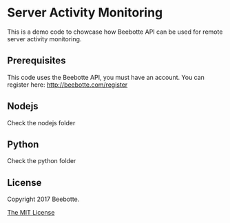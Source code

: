 Server Activity Monitoring
==========================

This is a demo code to chowcase how Beebotte API can be used for remote server activity monitoring.

## Prerequisites
This code uses the Beebotte API, you must have an account.
You can register here: http://beebotte.com/register

## Nodejs

Check the nodejs folder

## Python

Check the python folder

## License
Copyright 2017 Beebotte.

[The MIT License](http://opensource.org/licenses/MIT)

